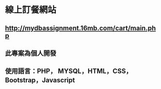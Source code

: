 # 線上訂餐網站
## http://mydbassignment.16mb.com/cart/main.php
## 此專案為個人開發
## 使用語言：PHP， MYSQL，HTML，CSS，Bootstrap，Javascript

